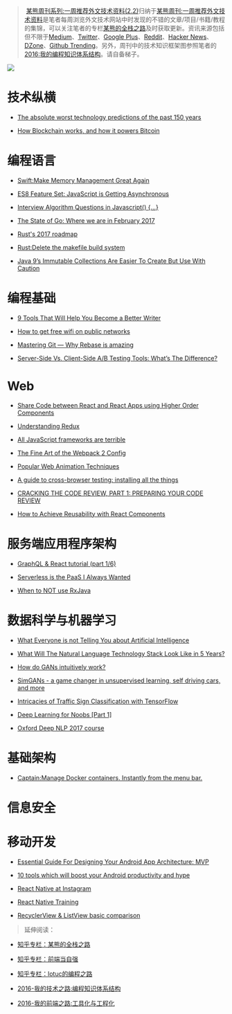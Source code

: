 ﻿
> [某熊周刊系列:一周推荐外文技术资料(2.2)](https://zhuanlan.zhihu.com/p/25153057)归纳于[某熊周刊:一周推荐外文技术资料](https://github.com/wx-chevalier/Coder-Knowledge-Graph/tree/master/Weekly)是笔者每周浏览外文技术网站中时发现的不错的文章/项目/书籍/教程的集锦，可以关注笔者的专栏[某熊的全栈之路](https://zhuanlan.zhihu.com/wx-chevalier)及时获取更新。资讯来源包括但不限于[Medium](https://medium.com/)、[Twitter](https://twitter.com/)、[Google Plus](https://plus.google.com/)、[Reddit](https://www.reddit.com/)、[Hacker News](https://news.ycombinator.com/)、[DZone](https://dzone.com/)、[Github Trending](https://github.com/trending)。另外，周刊中的技术知识框架图参照笔者的[2016:我的编程知识体系结构](https://zhuanlan.zhihu.com/p/24476917?refer=wx-chevalier)。请自备梯子。


![](https://coding.net/u/hoteam/p/Cache/git/raw/master/2017/2/1/1-s8MWzv0sLGnK_SH5qcu_Ew.jpeg) 


# 技术纵横

- [The absolute worst technology predictions of the past 150 years](https://medium.freecodecamp.com/worst-tech-predictions-of-the-past-100-years-c18654211375#.2vesq2hfu)

- [How Blockchain works, and how it powers Bitcoin](https://medium.freecodecamp.com/how-blockchain-works-and-how-it-powers-bitcoin-f944356c267e#.oupm2io6q)


# 编程语言

- [Swift:Make Memory Management Great Again](https://medium.com/ios-geek-community/make-memory-management-great-again-f781fb29cea1#.ovaqa8786)

- [ES8 Feature Set: JavaScript is Getting Asynchronous](https://medium.com/@Eugeniya/es8-feature-set-javascript-is-getting-asynchronous-2a8a43dd0cbc#.brnqngo2n) 

- [Interview Algorithm Questions in Javascript() {...}](https://github.com/kennymkchan/interview-questions-in-javascript) 

- [The State of Go: Where we are in February 2017](https://talks.golang.org/2017/state-of-go.slide#1)

- [Rust's 2017 roadmap](https://blog.rust-lang.org/2017/02/06/roadmap.html) 

- [Rust:Delete the makefile build system](https://github.com/rust-lang/rust/pull/39431)

- [Java 9’s Immutable Collections Are Easier To Create But Use With Caution](http://carlmartensen.com/immutability-made-easy-in-java-9) 


# 编程基础




- [9 Tools That Will Help You Become a Better Writer](https://medium.com/product-hunt/9-tools-that-will-help-you-become-a-better-writer-2feff4affd3a#.w7bki29tp)

- [How to get free wifi on public networks](https://medium.freecodecamp.com/free-wifi-on-public-networks-daf716cebc80#.coy6du87x) 

- [Mastering Git — Why Rebase is amazing](https://hackernoon.com/mastering-git-why-rebase-is-amazing-a954485b128a?source=reading_list---------90-1---------) 

- [Server-Side Vs. Client-Side A/B Testing Tools: What’s The Difference?](https://conversionxl.com/server-side-vs-client-side-ab-testing-tools-whats-the-difference/) 


# Web

- [Share Code between React and React Apps using Higher Order Components](https://hackernoon.com/code-reuse-using-higher-order-hoc-and-stateless-functional-components-in-react-and-react-native-6eeb503c665#.4z4q9o6k2)


- [Understanding Redux](https://medium.com/front-end-hacking/understanding-redux-69798b1f8469#.l6u9zaavw) 

- [All JavaScript frameworks are terrible](https://medium.com/@mattburgess/all-javascript-frameworks-are-terrible-e68d8865183e#.buntgy9b4)

- [The Fine Art of the Webpack 2 Config](https://blog.flennik.com/the-fine-art-of-the-webpack-2-config-dc4d19d7f172#.b7lju0lkm) 

- [Popular Web Animation Techniques](https://uxplanet.org/popular-web-animation-techniques-a6a467309028#.d2oei0zgn) 

- [A guide to cross-browser testing: installing all the things](https://hackernoon.com/a-guide-to-cross-browser-testing-installing-all-the-things-6e56c2bd8182#.qz00dwqxa) 

- [CRACKING THE CODE REVIEW, PART 1: PREPARING YOUR CODE REVIEW](https://www.lucidchart.com/techblog/2017/02/08/cracking-the-code-review-part-1-preparing-your-code-review/) 

- [How to Achieve Reusability with React Components](https://medium.com/walmartlabs/how-to-achieve-reusability-with-react-components-81edeb7fb0e0#.golztv3h4) 


# 服务端应用程序架构

- [GraphQL & React tutorial (part 1/6)](https://blog.hichroma.com/graphql-react-tutorial-part-1-6-d0691af25858#.m34azu1w4) 

- [Serverless is the PaaS I Always Wanted](https://medium.com/capital-one-developers/serverless-is-the-paas-i-always-wanted-9e9c7d925539#.qunuvo7o2) 

- [When to NOT use RxJava](http://konmik.com/post/when_to_not_use_rxjava/)


# 数据科学与机器学习

- [What Everyone is not Telling You about Artificial Intelligence](https://medium.com/@matelabs_ai/what-everyone-is-not-telling-you-about-artificial-intelligence-36c8552f3f53#.oak906440)

- [What Will The Natural Language Technology Stack Look Like in 5 Years?](https://medium.com/pillar-companies/what-will-the-natural-language-technology-stack-look-like-in-5-years-ede36bb54a3f#.am9hm3i0i) 

- [How do GANs intuitively work?](https://hackernoon.com/how-do-gans-intuitively-work-2dda07f247a1#.g613r5575)

 
- [SimGANs - a game changer in unsupervised learning, self driving cars, and more](https://medium.com/intuitionmachine/simgans-applied-to-autonomous-driving-5a8c6676e36b#.75if3xkct) 

- [Intricacies of Traffic Sign Classification with TensorFlow](https://chatbotslife.com/intricacies-of-traffic-sign-classification-with-tensorflow-8f994b1c8ba#.gb12juor7) 

- [Deep Learning for Noobs [Part 1]](https://hackernoon.com/supervised-deep-learning-in-image-classification-for-noobs-part-1-9f831b6d430d#.byiv0mk3u) 

- [Oxford Deep NLP 2017 course](https://github.com/oxford-cs-deepnlp-2017/lectures) 


# 基础架构

- [Captain:Manage Docker containers. Instantly from the menu bar.](https://getcaptain.co/)


# 信息安全




# 移动开发


- [Essential Guide For Designing Your Android App Architecture: MVP](https://blog.mindorks.com/essential-guide-for-designing-your-android-app-architecture-mvp-part-2-b2ac6f3f9637#.ohxwbvzc2) 

- [10 tools which will boost your Android productivity and hype](https://hackernoon.com/10-tools-which-will-boost-your-android-productivity-and-hype-bea88e0bcd86#.grwuj1qvq) 

- [React Native at Instagram](https://engineering.instagram.com/react-native-at-instagram-dd828a9a90c7#.letsnsgug)

- [React Native Training](https://unbug.gitbooks.io/react-native-training/content/)

- [RecyclerView & ListView basic comparison](https://android.jlelse.eu/recyclerview-listview-basic-comparison-91e844a2fbc4#.nyz8l34cv)




> 延伸阅读：
> 
- [知乎专栏：某熊的全栈之路](https://zhuanlan.zhihu.com/wx-chevalier)
> 
- [知乎专栏：前端当自强](https://zhuanlan.zhihu.com/c_67532981)
> 
- [知乎专栏：lotuc的编程之路](https://zhuanlan.zhihu.com/lotuc)
> 
- [2016-我的技术之路:编程知识体系结构](https://zhuanlan.zhihu.com/p/24476917?refer=wx-chevalier)
> 
- [2016-我的前端之路:工具化与工程化](https://zhuanlan.zhihu.com/p/24575395?refer=wx-chevalier)